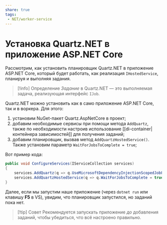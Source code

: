 ```yaml
---
share: true
tags:
 - NET/worker-service
---
```

# Установка Quartz.NET в приложение ASP.NET Core
Рассмотрим, как установить планировщик Quartz.NET в приложение ASP.NET Core, который будет работать, как реализация `IHostedService`, планируя и выполняя задания.
> [!info] Определение
> *Задание* в Quartz.NET — это выполняемая задача, реализующая интерфейс `IJob`.

Quartz.NET можно установить как в само приложение ASP.NET Core, так и в воркера. Для этого:
1. установим NuGet-пакет Quartz.AspNetCore в проект;
2. добавим необходимые сервисы при помощи метода `AddQuartz`, также по необходимости настроив использование [[di-container|контейнера зависимостей]] для получения заданий;
3. добавим планировщик, вызвав метод `AddQuartzHostedService()`. Также установим параметр `WaitForJobsToComplete = true`;

Вот пример кода:
```csharp
public void ConfigureServices(IServiceCollection services)
{
	services.AddQuartz(q => q.UseMicrosoftDependencyInjectionScopedJobFactory());
	services.AddQuartzHostedService(q => q.WaitForJobsToComplete = true);
}
```
Далее, если мы запустим наше приложение (через `dotnet run` или клавишу **F5** в VS), увидим, что планировщик запустился, но заданий пока нет.
> [!tip] Совет
> Рекомендуется запускать приложение *до* добавления заданий, чтобы убедиться, что всё настроено правильно.

